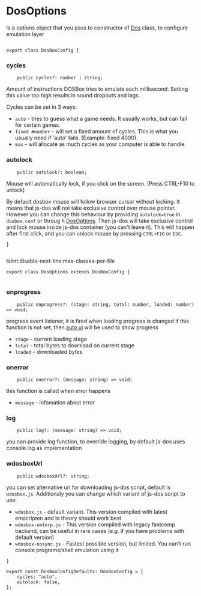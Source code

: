 



# DosOptions
Is a options object that you pass to constructor of
[Dos](https://js-dos.com/6.22/docs/api/generate.html?page=js-dos)
class, to configure emulation layer


  

```

export class DosBoxConfig {

```







### cycles


  

```
    public cycles?: number | string;

```







   Amount of instructions DOSBox tries to emulate each millisecond.
   Setting this value too high results in sound dropouts and lags.

   Cycles can be set in 3 ways:

   * `auto` - tries to guess what a game needs. It usually works, but can fail for certain games.
   * `fixed #number` - will set a fixed amount of cycles. This is what you 
usually need if 'auto' fails. (Example: fixed 4000).
   * `max` - will allocate as much cycles as your computer is able to handle.









### autolock


  

```
    public autolock?: boolean;

```







   Mouse will automatically lock, if you click on the screen. (Press CTRL-F10 to unlock)

   By default dosbox mouse will follow browser cursor without locking.
   It means that js-dos will not take exclusive control over mouse pointer.
   However you can change this behaviour by providing `autolock=true` in
   `dosbox.conf` or throug h [DosOptions](https://js-dos.com/6.22/docs/api/generate.html?page=js-dos-options).
   Then js-dos will take exclusive control and lock mouse inside js-dos container (you can't leave it).
   This will happen after first click, and you can unlock mouse by pressing `CTRL+F10` or `ESC`.



  

```
}


```







tslint:disable-next-line:max-classes-per-file


  

```
export class DosOptions extends DosBoxConfig {


```







### onprogress


  

```
    public onprogress?: (stage: string, total: number, loaded: number) => void;

```







progress event listener, it is fired when loading progress is changed
if this function is not set, then
[auto ui](https://js-dos.com/6.22/docs/api/generate.html?page=js-dos-ui) will be used
to show progress

* `stage` - current loading stage
* `total` - total bytes to download on current stage
* `loaded` - downloaded bytes








### onerror


  

```
    public onerror?: (message: string) => void;

```







this function is called when error happens

* `message` - infomation about error








### log


  

```
    public log?: (message: string) => void;

```







you can provide log function, to override logging, by default js-dos uses console.log as implementation








### wdosboxUrl


  

```
    public wdosboxUrl?: string;

```







you can set alternative url for downloading js-dos script, default is `wdosbox.js`.
Additionaly you can change which variant of js-dos script to use:

* `wdosbox.js` - default variant. This version compiled with latest emscripten and in theory should work best
* `wdosbox-emterp.js` - This version compiled with legacy fastcomp backend, can be useful in rare cases
(e.g. if you have problems with default version)
* `wdosbox-nosync.js` - Fastest possible version, but limited. You can't run console programs/shell
emulation using it


  

```
}

export const DosBoxConfigDefaults: DosBoxConfig = {
    cycles: "auto",
    autolock: false,
};


```




